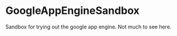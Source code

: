GoogleAppEngineSandbox
======================

Sandbox for trying out the google app engine.  Not much to see here. 
